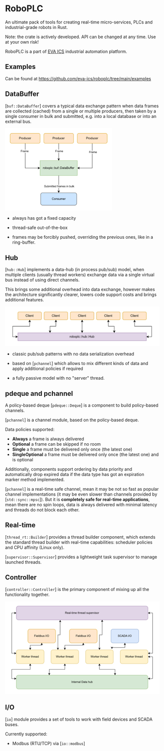 # RoboPLC

An ultimate pack of tools for creating real-time micro-services, PLCs and
industrial-grade robots in Rust.

Note: the crate is actively developed. API can be changed at any time. Use at
your own risk!

RoboPLC is a part of [EVA ICS](https://www.eva-ics.com/) industrial
automation platform.

## Examples

Can be found at <https://github.com/eva-ics/roboplc/tree/main/examples>

## DataBuffer

[`buf::DataBuffer`] covers a typical data exchange pattern when data
frames are collected (cached) from a single or multiple producers, then taken
by a single consumer in bulk and submitted, e.g. into a local database or into
an external bus.

<img
src="https://raw.githubusercontent.com/eva-ics/roboplc/main/schemas/databuffer.png"
width="350" />

* always has got a fixed capacity

* thread-safe out-of-the-box

* frames may be forcibly pushed, overriding the previous ones, like in a ring-buffer.

## Hub

[`hub::Hub`] implements a data-hub (in process pub/sub) model, when multiple
clients (usually thread workers) exchange data via a single virtual bus instead
of using direct channels.

This brings some additional overhead into data exchange, however makes the
architecture significantly clearer, lowers code support costs and brings
additional features.

<img
src="https://raw.githubusercontent.com/eva-ics/roboplc/main/schemas/hub.png"
width="550" />

* classic pub/sub patterns with no data serialization overhead

* based on [`pchannel`] which allows to mix different kinds of data and apply
  additional policies if required

* a fully passive model with no "server" thread.

## pdeque and pchannel

A policy-based deque [`pdeque::Deque`] is a component to build policy-based
channels.

[`pchannel`] is a channel module, based on the policy-based deque.

Data policies supported:

* **Always** a frame is always delivered
* **Optional** a frame can be skipped if no room
* **Single** a frame must be delivered only once (the latest one)
* **SingleOptional** a frame must be delivered only once (the latest one) and
  is optional

Additionally, components support ordering by data priority and automatically
drop expired data if the data type has got an expiration marker method
implemented.

[`pchannel`] is a real-time safe channel, mean it may be not so fast as popular
channel implementations (it may be even slower than channels provided by
[`std::sync::mpsc`]). But it is **completely safe for real-time applications**,
mean there are no spin loops, data is always delivered with minimal latency and
threads do not block each other.

## Real-time

[`thread_rt::Builder`] provides a thread builder component, which extends the
standard thread builder with real-time capabilities: scheduler policies and CPU
affinity (Linux only).

[`supervisor::Supervisor`] provides a lightweight task supervisor to manage
launched threads.

## Controller

[`controller::Controller`] is the primary component of mixing up all the
functionality together.

<img
src="https://raw.githubusercontent.com/eva-ics/roboplc/main/schemas/controller.png"
width="550" />

## I/O

[`io`] module provides a set of tools to work with field devices and SCADA
buses.

Currently supported:

* Modbus (RTU/TCP) via [`io::modbus`]
